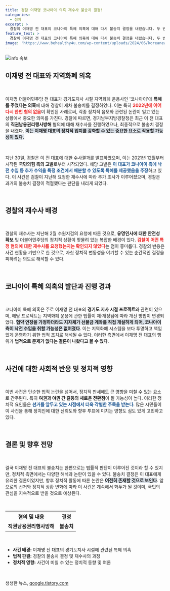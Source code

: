 ```yaml
---
title: 경찰 이재명 코나아이 의혹 재수사 불송치 결정!
categories:
  - 정치
excerpt: >
  경찰이 이재명 전 대표의 코나아이 특혜 의혹에 대해 다시 불송치 결정을 내렸습니다. 두 번의 수사를 거쳐 혐의가 없다는 결론이 내려진 이 사건, 그 진실을 밝힐 수 있을까요?
feature_text: >
  경찰이 이재명 전 대표의 코나아이 특혜 의혹에 대해 다시 불송치 결정을 내렸습니다. 두 번의 수사를 거쳐 혐의가 없다는 결론이 내려진 이 사건, 그 진실을 밝힐 수 있을까요?
image: 'https://www.behealthy4u.com/wp-content/uploads/2024/06/koreanews.jpg'
---
```


<p><img src="https://www.behealthy4u.com/wp-content/uploads/2024/06/koreanews.jpg" alt="info 속보" /></p>

<h2 data-ke-size="size26">이재명 전 대표와 지역화폐 의혹</h2>

<p data-ke-size="size16">&nbsp;</p>

<p>이재명 더불어민주당 전 대표가 경기도지사 시절 지역화폐 운용사인 '코나아이'에 <b>특혜를 주었다는 의혹</b>에 대해 경찰이 재차 불송치를 결정하였다. 이는 특히 <b><span style="color: #ee2323;">2022년에 이어 다시 한번 혐의 없음</span></b>이 확인된 사례로써, 각종 정치적 음모와 관련된 논란이 일고 있는 상황에서 중요한 의미를 가진다. 경찰에 따르면, 경기남부지방경찰청은 최근 이 전 대표의 <b>직권남용권리행사방해</b> 혐의에 대해 재수사를 진행하였으나, 최종적으로 불송치 결정을 내렸다. <b><span style="background-color: #21538527;">이는 이재명 대표의 정치적 입지를 강화할 수 있는 중요한 요소로 작용할 가능성이 있다.</span></b></p>

<p data-ke-size="size16">&nbsp;</p>

<p>지난 30일, 경찰은 이 전 대표에 대한 수사결과를 발표하였으며, 이는 2021년 12월부터 시작된 <b>국민의힘 측의 고발</b>로부터 시작되었다. 해당 고발은 <b><span style="color: #1a5490;">이 대표가 코나아이 측에 낙전 수입 등 추가 수익을 특정 조건에서 배분할 수 있도록 특혜를 제공했음을 주장</span></b>하고 있다. 이 사건은 검찰이 지난해 요청한 재수사에 따라 추가 조사가 이루어졌으며, 경찰은 과거의 불송치 결정이 적절했다는 판단을 내리게 되었다.</p>

<p data-ke-size="size16">&nbsp;</p>

<h2 data-ke-size="size26">경찰의 재수사 배경</h2>

<p data-ke-size="size16">&nbsp;</p>

<p>경찰의 재수사는 지난해 2월 수원지검의 요청에 따른 것으로, <b>유명인사에 대한 안전성 확보</b> 및 더불어민주당의 정치적 상황이 맞물려 있는 복잡한 배경이 있다. <b><span style="color: #ee2323;">검찰이 어떤 특정 혐의에 대한 재수사를 요청했는지는 확인되지 않았다</span></b>는 점이 흥미롭다. 경찰의 반응은 사건 현황을 기반으로 한 것으로, 자칫 정치적 변동성을 야기할 수 있는 순간적인 결정을 피하려는 의도로 해석할 수 있다. </p>

<p data-ke-size="size16">&nbsp;</p>

<h2 data-ke-size="size26">코나아이 특혜 의혹의 발단과 진행 경과</h2>

<p data-ke-size="size16">&nbsp;</p>

<p>코나아이 특혜 의혹은 주로 이재명 전 대표의 <b>경기도 지사 시절 프로젝트</b>와 관련이 있으며, 해당 프로젝트는 지역화폐 운용에 관한 법률이 제·개정됨에 따라 개선 방법이 변경되었다. <b><span style="background-color: #21538527;">협약 연장을 가정하더라도 지자체가 선불금 계좌를 직접 개설하게 되어, 코나아이 측이 낙전 수입을 취할 가능성은 없어졌다</span></b>. 이는 지역화폐 시스템을 보다 투명하고 책임 있게 운영하기 위한 법적 조치로 해석될 수 있다. 이러한 측면에서 이재명 전 대표의 행위가 <b>법적으로 문제가 없다는 결론이 나왔다고 볼 수 있다</b>.</p>

<p data-ke-size="size16">&nbsp;</p>

<h2 data-ke-size="size26">사건에 대한 사회적 반응 및 정치적 영향</h2>

<p data-ke-size="size16">&nbsp;</p>

<p>이번 사건은 단순한 법적 논란을 넘어서, 정치적 판세에도 큰 영향을 미칠 수 있는 요소로 간주된다. 특히 <b>여권과 야권 간 갈등의 새로운 전환점</b>이 될 가능성이 높다. 이러한 정치적 요인들은 <b><span style="color: #1a5490;">선거를 앞두고 있는 시점에서 더욱 각별한 주목을 받는다</span></b>. 많은 시민들이 이 사건을 통해 정치인에 대한 신뢰도와 향후 투표에 미치는 영향도 심도 있게 고민하고 있다.</p>

<p data-ke-size="size16">&nbsp;</p>

<h2 data-ke-size="size26">결론 및 향후 전망</h2>

<p data-ke-size="size16">&nbsp;</p>

<p>결국 이재명 전 대표의 불송치는 한편으로는 법률적 판단이 이루어진 것이라 할 수 있지만, 정치적 측면에서는 다양한 해석과 논란이 있을 수 있다. 불송치 결정은 이 대표에게 유리한 결론이었지만, 향후 정치적 활동에 따른 논란은 <b><span style="background-color: #21538527;">여전히 존재할 것으로 보인다</span></b>. 앞으로의 선거와 정치적 상황 변화에 따라 이 사건은 계속해서 화두가 될 것이며, 국민의 관심을 지속적으로 받을 것으로 예상된다.</p>

<p data-ke-size="size16">&nbsp;</p>

<table>
  <tr>
    <th style="text-align: center;"><b>혐의 및 내용</b></th>
    <th style="text-align: center;"><b>결정</b></th>
  </tr>
  <tr>
    <td style="text-align: center; height: 17px;"><b>직권남용권리행사방해</b></td>
    <td style="text-align: center; height: 17px;"><b>불송치</b></td>
  </tr>
</table>

<p data-ke-size="size16">&nbsp;</p>

<ul>
  <li><b>사건 배경:</b> 이재명 전 대표의 경기도지사 시절에 관련된 특혜 의혹</li>
  <li><b>법적 판결:</b> 경찰의 불송치 결정 및 재수사의 과정</li>
  <li><b>정치적 영향:</b> 사건이 미칠 수 있는 정치적 동향 및 여론</li>
</ul> 

<p data-ke-size="size16">&nbsp;</p>
생생한 뉴스, <a href="https://qoogle.tistory.com" rel="dofollow">qoogle.tistory.com</a>


